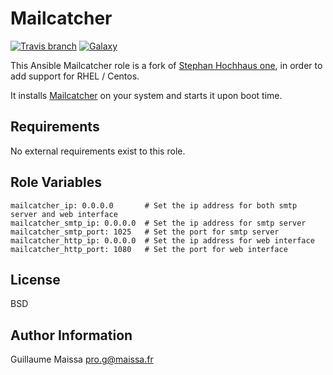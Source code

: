 Mailcatcher
========
[![Travis branch](https://img.shields.io/travis/GMaissa/ansible-role-mailcatcher/master.svg)](https://travis-ci.org/GMaissa/ansible-role-mailcatcher)
[![Galaxy](http://img.shields.io/badge/galaxy-GMaissa.mailcatcher-blue.svg?style=flat)](https://galaxy.ansible.com/list#/roles/3686)

This Ansible Mailcatcher role is a fork of [Stephan Hochhaus one](https://github.com/yauh/role-mailcatcher), in order to add support for RHEL / Centos.

It installs [Mailcatcher](http://mailcatcher.me) on your system and starts it upon boot time.

Requirements
------------

No external requirements exist to this role.

Role Variables
--------------

    mailcatcher_ip: 0.0.0.0       # Set the ip address for both smtp server and web interface
    mailcatcher_smtp_ip: 0.0.0.0  # Set the ip address for smtp server
    mailcatcher_smtp_port: 1025   # Set the port for smtp server
    mailcatcher_http_ip: 0.0.0.0  # Set the ip address for web interface
    mailcatcher_http_port: 1080   # Set the port for web interface


License
-------

BSD

Author Information
------------------

Guillaume Maissa <pro.g@maissa.fr>
